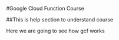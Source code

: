#Google Cloud Function Course

##This is help section to understand course

Here we are going to see how gcf works